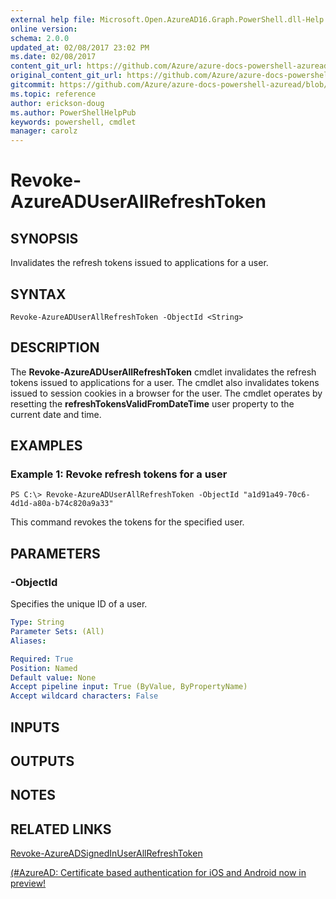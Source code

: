 ```yaml
---
external help file: Microsoft.Open.AzureAD16.Graph.PowerShell.dll-Help.xml
online version:
schema: 2.0.0
updated_at: 02/08/2017 23:02 PM
ms.date: 02/08/2017
content_git_url: https://github.com/Azure/azure-docs-powershell-azuread/blob/master/Azure%20AD%20Cmdlets/AzureAD/v2/Revoke-AzureADUserAllRefreshToken.md
original_content_git_url: https://github.com/Azure/azure-docs-powershell-azuread/blob/master/Azure%20AD%20Cmdlets/AzureAD/v2/Revoke-AzureADUserAllRefreshToken.md
gitcommit: https://github.com/Azure/azure-docs-powershell-azuread/blob/1832f8b83a65336d1b6d21bb9072f421b6a5438c
ms.topic: reference
author: erickson-doug
ms.author: PowerShellHelpPub
keywords: powershell, cmdlet
manager: carolz
---
```


# Revoke-AzureADUserAllRefreshToken

## SYNOPSIS
Invalidates the refresh tokens issued to applications for a user. 

## SYNTAX

```
Revoke-AzureADUserAllRefreshToken -ObjectId <String>
```

## DESCRIPTION
The **Revoke-AzureADUserAllRefreshToken** cmdlet invalidates the refresh tokens issued to applications for a user. 
The cmdlet also invalidates tokens issued to session cookies in a browser for the user. 
The cmdlet operates by resetting the **refreshTokensValidFromDateTime** user property to the current date and time.

## EXAMPLES

### Example 1: Revoke refresh tokens for a user
```
PS C:\> Revoke-AzureADUserAllRefreshToken -ObjectId "a1d91a49-70c6-4d1d-a80a-b74c820a9a33"
```

This command revokes the tokens for the specified user. 

## PARAMETERS

### -ObjectId
Specifies the unique ID of a user. 

```yaml
Type: String
Parameter Sets: (All)
Aliases: 

Required: True
Position: Named
Default value: None
Accept pipeline input: True (ByValue, ByPropertyName)
Accept wildcard characters: False
```

## INPUTS

## OUTPUTS

## NOTES

## RELATED LINKS
[Revoke-AzureADSignedInUserAllRefreshToken](./Revoke-AzureADSignedInUserAllRefreshToken.md)

[(#AzureAD: Certificate based authentication for iOS and Android now in preview!](https://blogs.technet.microsoft.com/enterprisemobility/2016/07/18/azuread-certificate-based-authentication-for-ios-and-android-now-in-preview/)
